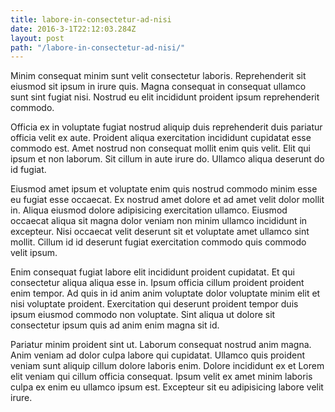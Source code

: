 ```yaml
---
title: labore-in-consectetur-ad-nisi
date: 2016-3-1T22:12:03.284Z
layout: post
path: "/labore-in-consectetur-ad-nisi/"
---
```


Minim consequat minim sunt velit consectetur laboris. Reprehenderit sit eiusmod sit ipsum in irure quis. Magna consequat in consequat ullamco sunt sint fugiat nisi. Nostrud eu elit incididunt proident ipsum reprehenderit commodo.

Officia ex in voluptate fugiat nostrud aliquip duis reprehenderit duis pariatur officia velit ex aute. Proident aliqua exercitation incididunt cupidatat esse commodo est. Amet nostrud non consequat mollit enim quis velit. Elit qui ipsum et non laborum. Sit cillum in aute irure do. Ullamco aliqua deserunt do id fugiat.

Eiusmod amet ipsum et voluptate enim quis nostrud commodo minim esse eu fugiat esse occaecat. Ex nostrud amet dolore et ad amet velit dolor mollit in. Aliqua eiusmod dolore adipisicing exercitation ullamco. Eiusmod occaecat aliqua sit magna dolor veniam non minim ullamco incididunt in excepteur. Nisi occaecat velit deserunt sit et voluptate amet ullamco sint mollit. Cillum id id deserunt fugiat exercitation commodo quis commodo velit ipsum.

Enim consequat fugiat labore elit incididunt proident cupidatat. Et qui consectetur aliqua aliqua esse in. Ipsum officia cillum proident proident enim tempor. Ad quis in id anim anim voluptate dolor voluptate minim elit et nisi voluptate proident. Exercitation qui deserunt proident tempor duis ipsum eiusmod commodo non voluptate. Sint aliqua ut dolore sit consectetur ipsum quis ad anim enim magna sit id.

Pariatur minim proident sint ut. Laborum consequat nostrud anim magna. Anim veniam ad dolor culpa labore qui cupidatat. Ullamco quis proident veniam sunt aliquip cillum dolore laboris enim. Dolore incididunt ex et Lorem elit veniam qui cillum officia consequat. Ipsum velit ex amet minim laboris culpa ex enim eu ullamco ipsum est. Excepteur sit eu adipisicing labore velit irure.